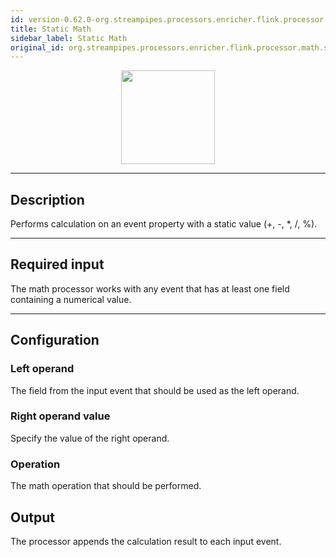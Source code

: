 ```yaml
---
id: version-0.62.0-org.streampipes.processors.enricher.flink.processor.math.staticmathop
title: Static Math
sidebar_label: Static Math
original_id: org.streampipes.processors.enricher.flink.processor.math.staticmathop
---
```




<p align="center"> 
    <img src="/docs/img/pipeline-elements/org.streampipes.processors.enricher.flink.processor.math.staticmathop/icon.png" width="150px;" class="pe-image-documentation"/>
</p>

***

## Description

Performs calculation on an event property with a static value (+, -, *, /, %).

***

## Required input
The math processor works with any event that has at least one field containing a numerical value.

***

## Configuration

### Left operand
The field from the input event that should be used as the left operand.

### Right operand value
Specify the value of the right operand.

### Operation
The math operation that should be performed.

## Output
The processor appends the calculation result to each input event.
